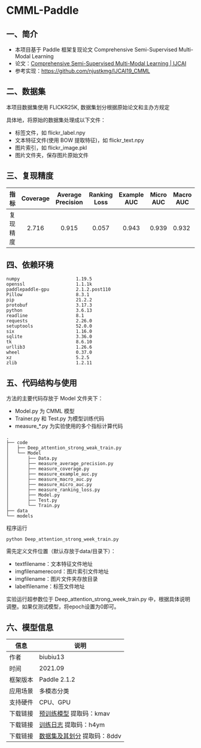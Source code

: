 # CMML-Paddle

## 一、简介

- 本项目基于 Paddle 框架复现论文 Comprehensive Semi-Supervised Multi-Modal Learning
- 论文：[Comprehensive Semi-Supervised Multi-Modal Learning | IJCAI](https://www.ijcai.org/proceedings/2019/568)
- 参考实现：https://github.com/njustkmg/IJCAI19_CMML

## 二、数据集

本项目数据集使用 FLICKR25K, 数据集划分根据原始论文和主办方规定

具体地，将原始的数据集处理成以下文件：

- 标签文件，如 flickr_label.npy
- 文本特征文件(使用 BOW 提取特征)，如 flickr_text.npy
- 图片索引，如 flickr_image.pkl
- 图片文件夹，保存图片原始文件

## 三、复现精度

|   指标   | Coverage | Average Precision | Ranking Loss | Example AUC | Micro AUC | Macro AUC |
| :------: | :------: | :---------------: | :----------: | :---------: | :-------: | --------- |
| 复现精度 |  2.716   |       0.915       |    0.057     |    0.943    |   0.939   | 0.932     |



## 四、依赖环境

```
numpy                     1.19.5                   
openssl                   1.1.1k             
paddlepaddle-gpu          2.1.2.post110            
Pillow                    8.3.1                    
pip                       21.2.2          
protobuf                  3.17.3                    
python                    3.6.13              
readline                  8.1               
requests                  2.26.0                   
setuptools                52.0.0           
six                       1.16.0                    
sqlite                    3.36.0               
tk                        8.6.10              
urllib3                   1.26.6                    
wheel                     0.37.0          
xz                        5.2.5              
zlib                      1.2.11
```

## 五、代码结构与使用

方法的主要代码存放于 Model 文件夹下：

- Model.py 为 CMML 模型
- Trainer.py 和 Test.py 为模型训练代码
- measure_*.py 为实验使用的多个指标计算代码

~~~
.
├── code
│   ├── Deep_attention_strong_weak_train.py
│   └── Model
│       ├── Data.py
│       ├── measure_average_precision.py
│       ├── measure_coverage.py
│       ├── measure_example_auc.py
│       ├── measure_macro_auc.py
│       ├── measure_micro_auc.py
│       ├── measure_ranking_loss.py
│       ├── Model.py
│       ├── Test.py
│       └── Train.py
├── data
└── models
~~~

程序运行 

```
python Deep_attention_strong_week_train.py 
```

需先定义文件位置（默认存放于data/目录下）：

- textfilename：文本特征文件地址
- imgfilenamerecord：图片索引文件地址
- imgfilename：图片文件夹存放目录
- labelfilename：标签文件地址

实验运行超参数位于 Deep_attention_strong_week_train.py 中，根据具体说明调整。如果仅测试模型，将epoch设置为0即可。

## 六、模型信息

| 信息     | 说明                                                         |
| -------- | ------------------------------------------------------------ |
| 作者     | biubiu13                                                     |
| 时间     | 2021.09                                                      |
| 框架版本 | Paddle 2.1.2                                                 |
| 应用场景 | 多模态分类                                                   |
| 支持硬件 | CPU、GPU                                                     |
| 下载链接 | [预训练模型](https://pan.baidu.com/s/1R_LICTieJh_ifXZ6Mwe2lA) 提取码：kmav |
| 下载链接 | [训练日志](https://pan.baidu.com/s/1ukM78NSefmggaAvtfJc1mQ) 提取码：h4ym |
| 下载链接 | [数据集及其划分](https://pan.baidu.com/s/14zMjSsUt2Ex_9uij9b0IbQ) 提取码：8ddv |



